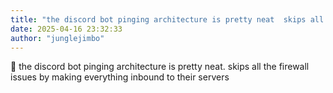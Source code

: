 ```yaml
---
title: "the discord bot pinging architecture is pretty neat  skips all the firewall issues by"
date: 2025-04-16 23:32:33
author: "junglejimbo"
---
```


🧿 the discord bot pinging architecture is pretty neat. skips all the firewall issues by making everything inbound to their servers